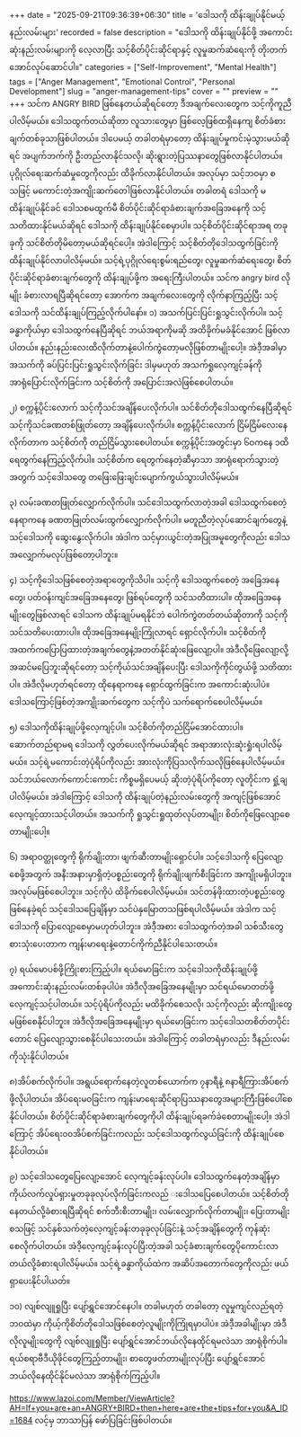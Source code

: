 +++
date = "2025-09-21T09:36:39+06:30"
title = 'ဒေါသကို ထိန်းချုပ်နိုင်မယ့် နည်းလမ်းများ'
recorded = false
description = "ဒေါသကို ထိန်းချုပ်နိုင်ဖို့ အကောင်းဆုံးနည်းလမ်းများကို လေ့လာပြီး သင့်စိတ်ပိုင်းဆိုင်ရာနှင့် လူမှုဆက်ဆံရေးကို တိုးတက်အောင်လုပ်ဆောင်ပါ။"
categories = ["Self-Improvement", "Mental Health"]
tags = ["Anger Management", "Emotional Control", "Personal Development"]
slug = "anger-management-tips"
cover = ""
preview = ""
+++
သင်က ANGRY BIRD ဖြစ်နေတယ်ဆိုရင်တော့ ဒီအချက်လေးတွေက သင့်ကိုကူညီပါလိမ့်မယ်။ ဒေါသထွက်တယ်ဆိုတာ လူသားတွေမှာ ဖြစ်လေ့ဖြစ်ထရှိနေကျ စိတ်ခံစားချက်တစ်ခုသာဖြစ်ပါတယ်။ ဒါပေမယ့် တခါတရံမှာတော့ ထိန်းချုပ်မှုကင်းမဲ့သွားမယ်ဆိုရင် အပျက်ဘက်ကို ဦးတည်လာနိုင်သလို၊ ဆိုးရွားတဲ့ပြဿနာတွေဖြစ်လာနိုင်ပါတယ်။ ပုဂ္ဂိုလ်ရေးဆက်ဆံမှုတွေကိုလည်း ထိခိုက်လာနိုင်ပါတယ်။ အလုပ်မှာ သင့်ဘဝမှာ စသဖြင့် မကောင်းတဲ့အကျိုးဆက်တေါဖြစ်လာနိုင်ပါတယ်။ တခါတရံ ဒေါသကို မထိန်းချုပ်နိုင်ခင် ဒေါသစမထွက်မီ စိတ်ပိုင်းဆိုင်ရာခံစားချက်အခြေအနေကို သင့်သတိထားနိုင်မယ်ဆိုရင် ဒေါသကို ထိန်းချုပ်နိုင်စေမှာပါ။ သင့်စိတ်ပိုင်းဆိုင်ရာအရ တခုခုကို သင်စိတ်တိုမိတော့မယ်ဆိုရင်ပေါ့။ အဲဒါကြောင့် သင့်စိတ်တိုဒေါသထွက်ခြင်းကို ထိန်းချုပ်နိုင်လာပါလိမ့်မယ်။ သင့်ရဲ့ပုဂ္ဂိုလ်ရေးစွမ်းရည်တွေ၊ လူမှုဆက်ဆံရေးတွေ၊ စိတ်ပိုင်းဆိုင်ရာခံစားချက်တွေကို ထိန်းချုပ်ဖို့က အရေးကြီးပါတယ်။ သင်က angry bird လိုမျိုး ခံစားလာရပြီဆိုရင်တော့ အောက်က အချက်လေးတွေကို လိုက်နာကြည့်ပြီး သင့်ဒေါသကို သင်ထိန်းချုပ်ကြည့်လိုက်ပါနော်။
၁) အသက်ပြင်းပြင်းရှုသွင်းလိုက်ပါ။
သင့်ခန္ဓာကိုယ်မှာ ဒေါသထွက်နေပြီဆိုရင် ဘယ်အရာကိုမဆို အထိခိုက်မခံနိုင်အောင် ဖြစ်လာပါတယ်။ နည်းနည်းလေးထိလိုက်တာနဲ့ပေါက်ကွဲတော့မလိုဖြစ်တာမျိုးပေါ့။ အဲဒီ့အခါမှာ အသက်ကို ခပ်ပြင်းပြင်းရှုသွင်းလိုက်ခြင်း ဒါမှမဟုတ် အသက်ရှုလေ့ကျင့်ခန်ကို အာရုံပြောင်းလိုက်ခြင်းက သင့်စိတ်ကို အပြောင်းအလဲဖြစ်စေပါတယ်။

၂) စက္ကန့်ပိုင်းလောက် သင့်ကိုသင်အချိန်ပေးလိုက်ပါ။
သင်စိတ်တိုဒေါသထွက်နေပြီဆိုရင် သင့်ကိုသင်ခဏတစ်ဖြုတ်တော့ အချိန်ပေးလိုက်ပါ။ စက္ကန့်ပိုင်းလောက် ငြိမ်ငြိမ်လေးနေလိုက်တာက သင့်စိတ်ကို တည်ငြိမ်သွားစေပါတယ်။ စက္ကန့်ပိုင်းအတွင်းမှာ ၆၀ကနေ ၁ထိရေတွက်နေကြည့်လိုက်ပါ။ သင့်စိတ်က ရေတွက်နေတဲ့ဆီမှာသာ အာရုံရောက်သွားတဲ့အတွက် သင့်ဒေါသတွေ တဖြေးဖြေးချင်းပျောက်ကွယ်သွားပါလိမ့်မယ်။

၃) လမ်းခဏတဖြုတ်လျှောက်လိုက်ပါ။
သင်ဒေါသထွက်လာတဲ့အခါ ဒေါသထွက်စေတဲ့နေရာကနေ ခဏတဖြုတ်လမ်းထွက်လျှောက်လိုက်ပါ။ မတူညီတဲ့လုပ်ဆောင်ချက်တွေနဲ့ သင့်ဒေါသကို ဆွေးနွေးလိုက်ပါ။ အဲဒါက သင့်မှားယွင်းတဲ့အပြုအမူတွေကိုလည်း ဒေါသအလျှောက်မလုပ်ဖြစ်တော့ပါဘူး။

၄) သင့်ကိုဒေါသဖြစ်စေတဲ့အရာတွေကိုသိပါ။
သင့်ကို ဒေါသထွက်စေတဲ့ အခြေအနေတွေ၊ ပတ်ဝန်းကျင်အခြေအနေတွေ၊ ဖြစ်ရပ်တွေကို သင်သတိထားပါ။ ထိုအခြေအနေမျိုးတွေဖြစ်လာရင် ဒေါသက ထိန်းချုပ်မရနိုင်ဘဲ ပေါက်ကွဲတတ်တယ်ဆိုတာကို သင့်ကိုသင်သတိပေးထားပါ။ ထိုအခြေအနေမျိုးကြုံလာရင် ရှောင်လိုက်ပါ။ သင့်စိတ်ကို အထက်ကပြောပြထားတဲ့အချက်တွေနဲ့အတတ်နိုင်ဆုံးဖြေလျော့ပါ။ အဲဒီလိုဖြေလျော့လို့အဆင်မပြေဘူးဆိုရင်တော့ သင့်ကိုယ်သင်အချိန်ပေးပြီး ဒေါသကိုကိုင်တွယ်ဖို့ သတိထားပါ။ အဲဒီလိုမဟုတ်ရင်တော့ ထိုနေရာကနေ ရှောင်ထွက်ခြင်းက အကောင်းဆုံးပါပဲ။ ဒေါသကြောင့်ဖြစ်တဲ့အကျိုးဆက်တွေက သင့်ကိုပဲ သက်ရောက်စေပါလိမ့်မယ်။

၅) ဒေါသကိုထိန်းချုပ်ဖို့လေ့ကျင့်ပါ။
သင့်စိတ်ကိုတည်ငြိမ်အောင်ထားပါ။ ဆောက်တည်ရာမရ ဒေါသကို လွှတ်ပေးလိုက်မယ်ဆိုရင် အရာအားလုံးဆုံးရှုံးရပါလိမ့်မယ်။ သင့်ရဲ့မကောင်းတဲ့ပုံရိပ်ကိုလည်း အားလုံးကိုပြသလိုက်သလိုဖြစ်နေပါလိမ့်မယ်။ သင်ဘယ်လောက်ကောင်းကောင်း ကိစ္စမရှိပေမယ့် ဆိုးတဲ့ပုံရိပ်ကိုတော့ လူတိုင်းက ရှုံ့ချပါလိမ့်မယ်။ အဲဒါကြောင့် ဒေါသကို ထိန်းချုပ်တဲ့နည်းလမ်းတွေကို အကျင့်ဖြစ်အောင် လေ့ကျင့်ထားသင့်ပါတယ်။ အသက်ကို ရှုသွင်းရှုထုတ်လုပ်တာမျိုး၊ စိတ်ကိုဖြေလျော့စေတာမျိုးပေါ့။

၆) အရာဝတ္ထုတွေကို ရိုက်ချိုးတာ၊ ဖျက်ဆီးတာမျိုးရှောင်ပါ။
သင့်ဒေါသကို ပြေလျော့စေဖို့အတွက် အနီးအနားမှာရှိတဲ့ပစ္စည်းတွေကို ရိုက်ချိုးဖျက်စီးခြင်းက အကျိုးမရှိပါဘူး။ အလုပ်မဖြစ်စေပါဘူး။ သင့်ကိုပဲ ထိခိုက်စေပါလိမ့်မယ်။ သင်တန်ဖိုးထားတဲ့ပစ္စည်းတွေဖြစ်နေခဲ့ရင် သင့်ဒေါသပြေချိန်မှာ သင်ပဲနှမြောတသဖြစ်ရပါလိမ့်မယ်။ အဲဒါက သင့်ဒေါသကို ပြောလျော့စေမှာမဟုတ်ပါဘူး။ အဲဒီ့အစား ဒေါသထွက်တဲ့အခါ သစ်သီးတွေ စားသုံးပေးတာက ကျန်းမာရေးနဲ့တောင်ကိုက်ညီနိုင်ပါသေးတယ်။

၇) ရယ်မောပစ်ဖို့ကြိုးစားကြည့်ပါ။
ရယ်မောခြင်းက သင့်ဒေါသကိုထိန်းချုပ်ဖို့ အကောင်းဆုံးနည်းလမ်းတစ်ခုပါပဲ။ အဲဒီလိုအခြေအနေမျိုးမှာ သင်ရယ်မောတတ်ဖို့လေ့ကျင့်သင့်ပါတယ်။ သင့်ပုံရိပ်ကိုလည်း မထိခိုက်စေသလို၊ သင့်ကိုလည်း ဆိုးကျိုးတွေမဖြစ်စေနိုင်ပါဘူး။ အဲဒီလိုအခြေအနေမျိုးမှာ ရယ်မောခြင်းက သင့်ဒေါသတစိတ်တပိုင်းတောင် ပြေလျော့သွားစေနိုင်ပါသေးတယ်။ အဲဒါကြောင့် တခါတရံမှာလည်း ဒီနည်းလမ်းကိုသုံးနိုင်ပါတယ်။

၈)အိပ်စက်လိုက်ပါ။
အရွယ်ရောက်နေတဲ့လူတစ်ယောက်က ၇နာရီနဲ့ ၈နာရီကြားအိပ်စက်ဖို့လိုပါတယ်။ အိပ်ရေးမဝခြင်းက ကျန်းမာရေးဆိုင်ရာပြဿနာတွေအများကြီးဖြစ်ပေါ်စေနိုင်ပါတယ်။ စိတ်ပိုင်းဆိုင်ရာခံစားချက်တွေကိုပါ ထိန်းချုပ်ရခက်ခဲစေတာမျိုးပေါ့။ အဲဒါကြောင့် အိပ်ရေး၀၀အိပ်စက်ခြင်းကလည်း သင့်ဒေါသထွက်လွယ်ခြင်းကို ထိန်းချုပ်စေနိုင်ပါတယ်။

၉) သင့်ဒေါသတွေပြေလျော့အောင် လေ့ကျင့်ခန်းလုပ်ပါ။
ဒေါသထွက်နေတဲ့အချိန်မှာ ကိုယ်လက်လှုပ်ရှားမှုတခုခုလုပ်လိုက်ခြင်းကလည် းဒေါသပြေစေပါတယ်။ သင့်စိတ်တိုနေတယ်လို့ခံစားရပြီဆိုရင် စက်ဘီးစီးတာမျိုး၊ လမ်းလျှောက်လိုက်တာမျိုး၊ ပြေးတာမျိုး စသဖြင့် သင်နှစ်သက်တဲ့လေ့ကျင့်ခန်းတခုခုလုပ်ခြင်းနဲ့ သင့်အချိန်တွေကို ကုန်ဆုံးစေလိုက်ပါတယ်။ အဲဒီ့လေ့ကျင့်ခန်းလုပ်ပြီးတဲ့အခါ သင့်ခံစားချက်တွေပိုကောင်းလာတယ်လို့ခံစားရပါလိမ့်မယ်။ သင့်ရဲ့ခန္ဓာကိုယ်ထဲက အဆိပ်အတောက်တွေကိုလည်း ဖယ်ရှာပေးနိုင်ပါယတ်။

၁၀) လျစ်လျူရှုပြီး ပျော်ရွှင်အောင်နေပါ။
တခါမဟုတ် တခါတော့ လူမှုကျင်လည်ရတဲ့ဘဝထဲမှာ ကိုယ့်ကိုစိတ်တိုဒေါသဖြစ်စေတဲ့လူမျိုးကိုကြုံရမှာပါပဲ။ အဲဒီ့အခါမျိုးမှာ အဲဒီလိုလူမျိုးတွေကို လျစ်လျူရှုပြီး ပျော်ရွှင်အောင်ဘယ်လိုနေထိုင်ရမလဲသာ အာရုံစိုက်ပါ။ ရယ်စရာဗီဒီယိုဖိုင်တွေကြည့်တာမျိုး၊ စာတွေဖတ်တာမျိုးလုပ်ပြီး ပျော်ရွှင်အောင် ဘယ်လိုနေထိုင်နိုင်မလဲသာ အာရုံစိုက်ကြည့်ပါ။

https://www.lazoi.com/Member/ViewArticle?AH=If+you+are+an+ANGRY+BIRD+then+here+are+the+tips+for+you&A_ID=1684 လင့်မှ ဘာသာပြန် ဖော်ပြခြင်းဖြစ်ပါတယ်။